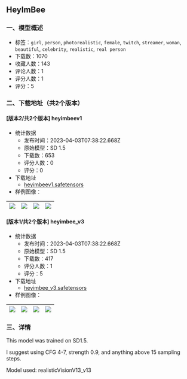 ## HeyImBee
### 一、模型概述

- 标签：`girl`, `person`, `photorealistic`, `female`, `twitch`, `streamer`, `woman`, `beautiful`, `celebrity`, `realistic`, `real person`
- 下载数：1070
- 收藏人数：143
- 评论人数：1
- 评分人数：1
- 评分：5

### 二、下载地址（共2个版本）

#### [版本2/共2个版本] heyimbeev1

- 统计数据
  - 发布时间：2023-04-03T07:38:22.668Z
  - 原始模型：SD 1.5
  - 下载数：653
  - 评分人数：0
  - 评分：0
- 下载地址
  - [heyimbeev1.safetensors](https://civitai.com/api/download/models/34256)
- 样例图像：

| <img src="https://image.civitai.com/xG1nkqKTMzGDvpLrqFT7WA/819448bb-b8f7-45b7-9f69-c594b84d6a00/width=450/391322.jpeg" /> | <img src="https://image.civitai.com/xG1nkqKTMzGDvpLrqFT7WA/d4af0b2d-006e-4f17-2ad9-305591cacf00/width=450/391327.jpeg" /> | <img src="https://image.civitai.com/xG1nkqKTMzGDvpLrqFT7WA/9584caad-2ebf-419e-3eba-f48094c7b200/width=450/391326.jpeg" /> | <img src="https://image.civitai.com/xG1nkqKTMzGDvpLrqFT7WA/8a701a56-98ad-4d38-5b15-c6eb19569c00/width=450/391325.jpeg" /> |
| ---- | ---- | ---- | ---- |

#### [版本1/共2个版本] heyimbee_v3

- 统计数据
  - 发布时间：2023-04-03T07:38:22.668Z
  - 原始模型：SD 1.5
  - 下载数：417
  - 评分人数：1
  - 评分：5
- 下载地址
  - [heyimbee_v3.safetensors](https://civitai.com/api/download/models/21524)
- 样例图像：

| <img src="https://image.civitai.com/xG1nkqKTMzGDvpLrqFT7WA/d2950ec4-66f6-4bcd-8cd2-0d7f07bc0d00/width=450/228692.jpeg" /> | <img src="https://image.civitai.com/xG1nkqKTMzGDvpLrqFT7WA/d0c42d1b-ebf4-45cf-bb97-04979b9a4000/width=450/228698.jpeg" /> | <img src="https://image.civitai.com/xG1nkqKTMzGDvpLrqFT7WA/9bed9533-2b22-4d0d-9c45-a935ed676500/width=450/228697.jpeg" /> | <img src="https://image.civitai.com/xG1nkqKTMzGDvpLrqFT7WA/6d504d9e-54a0-42e6-a00e-3e11dcecb300/width=450/228696.jpeg" /> |
| ---- | ---- | ---- | ---- |


### 三、详情
<p>This model was trained on SD1.5.</p><p>I suggest using CFG 4-7, strength 0.9, and anything above 15 sampling steps.</p><p>Model used: realisticVisionV13_v13</p>